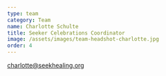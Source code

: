 ```yaml
---
type: team
category: Team
name: Charlotte Schulte
title: Seeker Celebrations Coordinator
image: /assets/images/team-headshot-charlotte.jpg
order: 4
---
```


<charlotte@seekhealing.org>